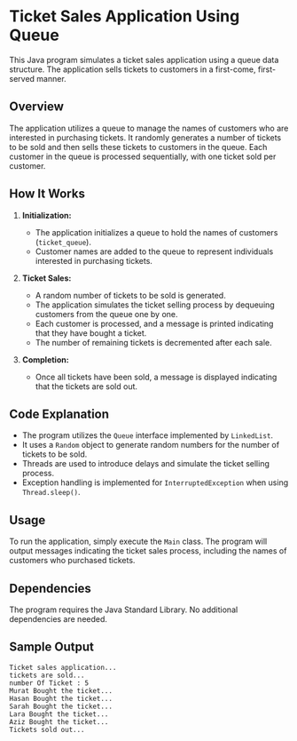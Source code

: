 # Ticket Sales Application Using Queue

This Java program simulates a ticket sales application using a queue data structure. The application sells tickets to customers in a first-come, first-served manner.

## Overview

The application utilizes a queue to manage the names of customers who are interested in purchasing tickets. It randomly generates a number of tickets to be sold and then sells these tickets to customers in the queue. Each customer in the queue is processed sequentially, with one ticket sold per customer.

## How It Works

1. **Initialization:** 
   - The application initializes a queue to hold the names of customers (`ticket_queue`).
   - Customer names are added to the queue to represent individuals interested in purchasing tickets.

2. **Ticket Sales:**
   - A random number of tickets to be sold is generated.
   - The application simulates the ticket selling process by dequeuing customers from the queue one by one.
   - Each customer is processed, and a message is printed indicating that they have bought a ticket.
   - The number of remaining tickets is decremented after each sale.

3. **Completion:**
   - Once all tickets have been sold, a message is displayed indicating that the tickets are sold out.

## Code Explanation

- The program utilizes the `Queue` interface implemented by `LinkedList`.
- It uses a `Random` object to generate random numbers for the number of tickets to be sold.
- Threads are used to introduce delays and simulate the ticket selling process.
- Exception handling is implemented for `InterruptedException` when using `Thread.sleep()`.

## Usage

To run the application, simply execute the `Main` class. The program will output messages indicating the ticket sales process, including the names of customers who purchased tickets.

## Dependencies

The program requires the Java Standard Library. No additional dependencies are needed.

## Sample Output

```
Ticket sales application...
tickets are sold...
number Of Ticket : 5
Murat Bought the ticket...
Hasan Bought the ticket...
Sarah Bought the ticket...
Lara Bought the ticket...
Aziz Bought the ticket...
Tickets sold out...
```
